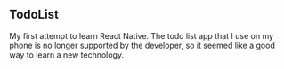 ## TodoList
My first attempt to learn React Native. The todo list app that I use on my
phone is no longer supported by the developer, so it seemed like a good way
to learn a new technology.
